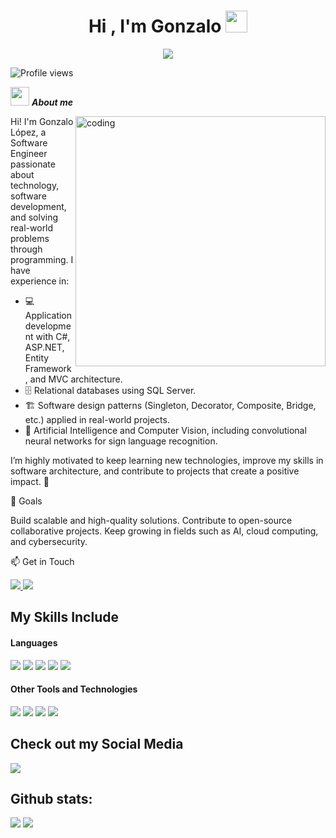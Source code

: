 <h1 align="center">Hi , I'm Gonzalo <img src="https://media.giphy.com/media/TEnXkcsHrP4YedChhA/giphy.gif" width="35"></h1>
<p align="center">
  <a href="https://github.com/DenverCoder1/readme-typing-svg"><img src="https://readme-typing-svg.herokuapp.com?lines=Welcome+To+My+Github!;I'm+A+Software+Engineer;CSHARP%20|%20SQL%20|%20.NET%20;Always%20learning%20new%20things&center=true&width=500&height=50"></a>
</p>

<img src="https://komarev.com/ghpvc/?username=gonzalopezm&label=Profile%20views&color=0e75b6&style=flat" alt="Profile views" />


<img src="https://media3.giphy.com/media/v1.Y2lkPTc5MGI3NjExbnV5dDJhZjI0Z3o2b2x4em1wMXVlOHloajc4ejNkdGF5cnQ4YnYxdSZlcD12MV9pbnRlcm5hbF9naWZfYnlfaWQmY3Q9Zw/LD2ZJ0pdNmCxFikNQ5/giphy.gif" width="30px">&nbsp;***About me***

<img align="right" alt="coding" width="400px" src="https://media2.giphy.com/media/v1.Y2lkPTc5MGI3NjExN2IxYjczNjMxZTE4YTlmMjkxNGVhZGNkY2E2Zjk1NTA4MmNkMGJhNiZlcD12MV9pbnRlcm5hbF9naWZzX2dpZklkJmN0PWc/qgQUggAC3Pfv687qPC/giphy.gif">

Hi! I'm Gonzalo López, a Software Engineer passionate about technology, software development, and solving real-world problems through programming.
I have experience in:
- 💻 Application development with C#, ASP.NET, Entity Framework, and MVC architecture.
- 🗄️ Relational databases using SQL Server.
- 🏗️ Software design patterns (Singleton, Decorator, Composite, Bridge, etc.) applied in real-world projects.
- 🤖 Artificial Intelligence and Computer Vision, including convolutional neural networks for sign language recognition.


I’m highly motivated to keep learning new technologies, improve my skills in software architecture, and contribute to projects that create a positive impact. 🚀

🎯 Goals

Build scalable and high-quality solutions.
Contribute to open-source collaborative projects.
Keep growing in fields such as AI, cloud computing, and cybersecurity.

📫 Get in Touch

<a href= "glm.inge7@gmail.com">
    <img src="https://skillicons.dev/icons?i=gmail">
</a>

<a href= "www.linkedin.com/in/ing-glm">
    <img src="https://skillicons.dev/icons?i=linkedin">
</a>

## My Skills Include

<h4> Languages </h4>
<span> 
  <img src="https://img.shields.io/badge/HTML5-E34F26?style=for-the-badge&logo=html5&logoColor=white">
  <img src="https://img.shields.io/badge/CSS3-1572B6?style=for-the-badge&logo=css3&logoColor=white">
  <img src="https://img.shields.io/badge/c%23-%23239120.svg?style=for-the-badge&logo=csharp&logoColor=white">
  <img src="https://img.shields.io/badge/.NET-512BD4?style=for-the-badge&labelColor=512BD4&logoColor=ffffff&logo=dot-net">
  <img src="https://img.shields.io/badge/SQL%20-%23025E8C.svg?logo=amazon-dynamodb&logoColor=white">
</span>


<h4> Other Tools and Technologies </h4>
<span>
  <img src="https://img.shields.io/badge/Git-F05032?style=for-the-badge&logo=git&logoColor=white">
  <img src="https://img.shields.io/badge/github-%23121011.svg?style=for-the-badge&logo=github&logoColor=white">
  <img src="https://img.shields.io/badge/Visual%20Studio-5C2D91.svg?style=for-the-badge&logo=visual-studio&logoColor=white">
  <img src="https://img.shields.io/badge/Visual%20Studio%20Code-0078d7.svg?style=for-the-badge&logo=visual-studio-code&logoColor=white">

</span>

## Check out my Social Media

<a href= "https://www.instagram.com/rogonzalo10">
    <img src="https://skillicons.dev/icons?i=instagram">
</a>


<h2>Github stats:</h2> 

[![](https://github-readme-stats.vercel.app/api?username=gonzalopezm&show_icons=true&theme=tokyonight&hide_border=true&locale=en)](https://github.com/gonzalopezm)
[![](https://github-readme-streak-stats.herokuapp.com/?user=gonzalopezm&theme=material-palenight)](https://github.com/gonzalopezm)
</div>
